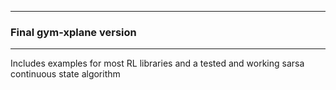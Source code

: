 ----------------------------
### Final gym-xplane version
-----------------------------
Includes examples for most RL libraries and a tested and working sarsa continuous state algorithm
